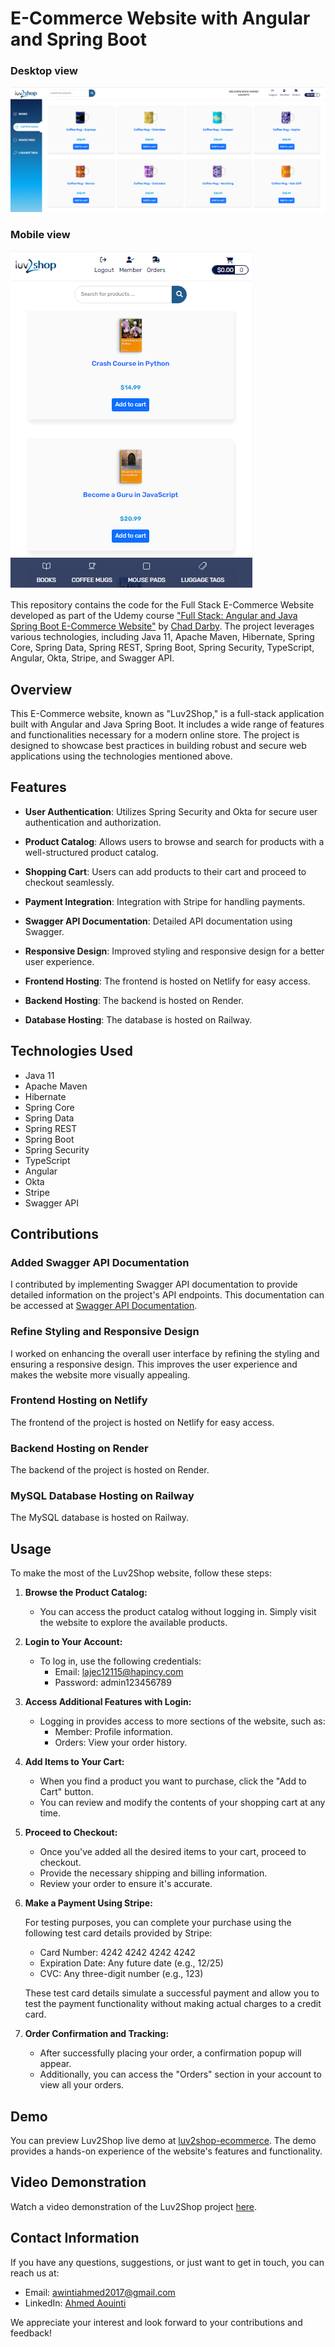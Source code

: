 # E-Commerce Website with Angular and Spring Boot

### Desktop view

![Desktop Screenshot](./desktop_screenshot.png)

### Mobile view

![Mobile Screenshot](./mobile_screenshot.png)

This repository contains the code for the Full Stack E-Commerce Website developed as part of the Udemy course ["Full Stack: Angular and Java Spring Boot E-Commerce Website"](https://www.udemy.com/course/full-stack-angular-spring-boot-tutorial/) by [Chad Darby](https://github.com/darbyluv2code). The project leverages various technologies, including Java 11, Apache Maven, Hibernate, Spring Core, Spring Data, Spring REST, Spring Boot, Spring Security, TypeScript, Angular, Okta, Stripe, and Swagger API.

## Overview

This E-Commerce website, known as "Luv2Shop," is a full-stack application built with Angular and Java Spring Boot. It includes a wide range of features and functionalities necessary for a modern online store. The project is designed to showcase best practices in building robust and secure web applications using the technologies mentioned above.

## Features

- **User Authentication**: Utilizes Spring Security and Okta for secure user authentication and authorization.

- **Product Catalog**: Allows users to browse and search for products with a well-structured product catalog.

- **Shopping Cart**: Users can add products to their cart and proceed to checkout seamlessly.

- **Payment Integration**: Integration with Stripe for handling payments.

- **Swagger API Documentation**: Detailed API documentation using Swagger.

- **Responsive Design**: Improved styling and responsive design for a better user experience.

- **Frontend Hosting**: The frontend is hosted on Netlify for easy access.

- **Backend Hosting**: The backend is hosted on Render.

- **Database Hosting**: The database is hosted on Railway.

## Technologies Used

- Java 11
- Apache Maven
- Hibernate
- Spring Core
- Spring Data
- Spring REST
- Spring Boot
- Spring Security
- TypeScript
- Angular
- Okta
- Stripe
- Swagger API

## Contributions

### Added Swagger API Documentation

I contributed by implementing Swagger API documentation to provide detailed information on the project's API endpoints. This documentation can be accessed at [Swagger API Documentation](https://luv2shop-backend.onrender.com/swagger-ui/index.html).

### Refine Styling and Responsive Design

I worked on enhancing the overall user interface by refining the styling and ensuring a responsive design. This improves the user experience and makes the website more visually appealing.

### Frontend Hosting on Netlify

The frontend of the project is hosted on Netlify for easy access.

### Backend Hosting on Render

The backend of the project is hosted on Render.

### MySQL Database Hosting on Railway

The MySQL database is hosted on Railway.

## Usage

To make the most of the Luv2Shop website, follow these steps:

1. **Browse the Product Catalog:**

   - You can access the product catalog without logging in. Simply visit the website to explore the available products.

2. **Login to Your Account:**

   - To log in, use the following credentials:
     - Email: lajec12115@hapincy.com
     - Password: admin123456789

3. **Access Additional Features with Login:**

   - Logging in provides access to more sections of the website, such as:
     - Member: Profile information.
     - Orders: View your order history.

4. **Add Items to Your Cart:**

   - When you find a product you want to purchase, click the "Add to Cart" button.
   - You can review and modify the contents of your shopping cart at any time.

5. **Proceed to Checkout:**

   - Once you've added all the desired items to your cart, proceed to checkout.
   - Provide the necessary shipping and billing information.
   - Review your order to ensure it's accurate.

6. **Make a Payment Using Stripe:**

   For testing purposes, you can complete your purchase using the following test card details provided by Stripe:

   - Card Number: 4242 4242 4242 4242
   - Expiration Date: Any future date (e.g., 12/25)
   - CVC: Any three-digit number (e.g., 123)

   These test card details simulate a successful payment and allow you to test the payment functionality without making actual charges to a credit card.

7. **Order Confirmation and Tracking:**
   - After successfully placing your order, a confirmation popup will appear.
   - Additionally, you can access the "Orders" section in your account to view all your orders.

## Demo

You can preview Luv2Shop live demo at [luv2shop-ecommerce](https://luv2shop-ecommerce.netlify.app). The demo provides a hands-on experience of the website's features and functionality.

## Video Demonstration

Watch a video demonstration of the Luv2Shop project [here](https://www.youtube.com/watch?v=jLlTbAgyTbQ).

## Contact Information

If you have any questions, suggestions, or just want to get in touch, you can reach us at:

- Email: [awintiahmed2017@gmail.com](mailto:awintiahmed2017@gmail.com)
- LinkedIn: [Ahmed Aouinti](https://www.linkedin.com/in/ahmed-aouinti-8a6974146/)

We appreciate your interest and look forward to your contributions and feedback!
